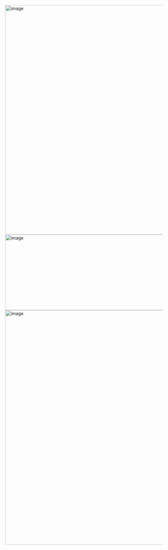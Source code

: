 
<img width="556" height="735" alt="image" src="https://github.com/user-attachments/assets/c29f5bcc-572a-4255-b8f7-3eaf1cc41d73" />
<img width="554" height="242" alt="image" src="https://github.com/user-attachments/assets/02007db8-9411-4c67-98d5-232fa04e08c3" />
<img width="555" height="751" alt="image" src="https://github.com/user-attachments/assets/368da717-c90f-4514-a1d6-8f00bc8885d5" />
